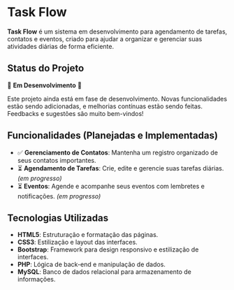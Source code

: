 # Task Flow

**Task Flow** é um sistema em desenvolvimento para agendamento de tarefas, contatos e eventos, criado para ajudar a organizar e gerenciar suas atividades diárias de forma eficiente.

## Status do Projeto

🚧 **Em Desenvolvimento** 🚧

Este projeto ainda está em fase de desenvolvimento. Novas funcionalidades estão sendo adicionadas, e melhorias contínuas estão sendo feitas. Feedbacks e sugestões são muito bem-vindos!

## Funcionalidades (Planejadas e Implementadas)


- ✅ **Gerenciamento de Contatos**: Mantenha um registro organizado de seus contatos importantes.
- ⏳ **Agendamento de Tarefas**: Crie, edite e gerencie suas tarefas diárias. *(em progresso)*
- ⏳ **Eventos**: Agende e acompanhe seus eventos com lembretes e notificações. *(em progresso)*

## Tecnologias Utilizadas

- **HTML5**: Estruturação e formatação das páginas.
- **CSS3**: Estilização e layout das interfaces.
- **Bootstrap**: Framework para design responsivo e estilização de interfaces.
- **PHP**: Lógica de back-end e manipulação de dados.
- **MySQL**: Banco de dados relacional para armazenamento de informações.


